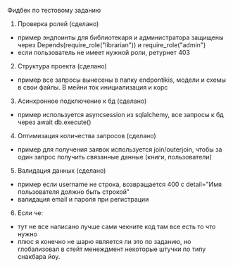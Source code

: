 Фидбек по тестовому заданию

1. Проверка ролей (сделано)
- пример эндпоинты для библиотекаря и администратора защищены через Depends(require_role("librarian")) и require_role("admin")
- eсли пользователь не имеет нужной роли, ретурнет 403

2. Структура проекта (сделано)
- пример все запросы вынесены в папку endpontikis, модели и схемы в свои файлы. В мейни ток инициализация и корс

3. Асинхронное подключение к бд (сделано)
- пример используется asyncsession из sqlalchemy, все запросы к бд через await db.execute()

4. Оптимизация количества запросов (сделано)
- пример для получения заявок используется join/outerjoin, чтобы за один запрос получить связанные данные (книги, пользователи)

5. Валидация данных (сделано)
- пример если username не строка, возвращается 400 с detail="Имя пользователя должно быть строкой"
- валидация email и пароля при регистрации

6. Если че:
- тут не все написано лучше сами чекните код там все есть то что нужно
- плюс я конечно не шарю является ли это по заданию, но глобализовал в стейт менеждмент некоторые штучки по типу снакбара йоу.